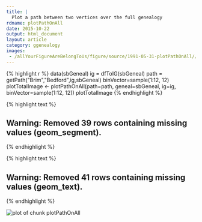 ```yaml
---
title: |
  Plot a path between two vertices over the full genealogy
rdname: plotPathOnAll
date: 2015-10-22
output: html_document
layout: article
category: ggenealogy
images:
 - /allYourFigureAreBelongToUs/figure/source/1991-05-31-plotPathOnAll//plotPathOnAll-1.png
---
```





{% highlight r %}
data(sbGeneal)
ig = dfToIG(sbGeneal)
path = getPath("Brim","Bedford",ig,sbGeneal)
binVector=sample(1:12, 12)
plotTotalImage <- plotPathOnAll(path=path, geneal=sbGeneal, ig=ig, binVector=sample(1:12, 12))
plotTotalImage
{% endhighlight %}



{% highlight text %}
## Warning: Removed 39 rows containing missing values (geom_segment).
{% endhighlight %}



{% highlight text %}
## Warning: Removed 41 rows containing missing values (geom_text).
{% endhighlight %}

![plot of chunk plotPathOnAll](/allYourFigureAreBelongToUs/figure/source/1991-05-31-plotPathOnAll/plotPathOnAll-1.png) 